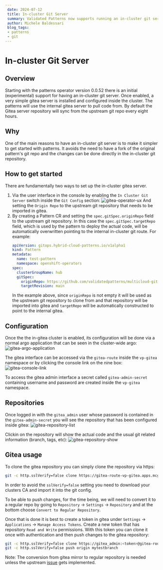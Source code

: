 ```yaml
---
 date: 2024-07-12
 title: In-cluster Git Server
 summary: Validated Patterns now supports running an in-cluster git server
 author: Michele Baldessari
 blog_tags:
 - patterns
 - git
---
```


# In-cluster Git Server

## Overview

Starting with the patterns operator version 0.0.52 there is an initial (experimental)
support for having an in-cluster git server. Once enabled, a very simple gitea server 
is installed and configured inside the cluster. The patterns will use the internal
gitea server to pull code from. By default the Gitea server repository will sync from
the upstream git repo every eight hours.

## Why

One of the main reasons to have an in-cluster git server is to make it simpler
to get started with patterns. It avoids the need to have a fork of the original
pattern's git repo and the changes can be done directly in the in-cluster git 
repository.

## How to get started

There are fundamentally two ways to set up the in-cluster gitea server. 

1. Via the user interface in the console by enabling the `In Cluster Git Server` switch
   inside the `Git Config` section:
   ![gitea-operator-ux](/images/operator-gitea-config.png)
   And setting the `Origin Repo` to the upstream git repository that needs to be
   imported in gitea.
2. By creating a Pattern CR and setting the `spec.gitSpec.originRepo` field to the upstream
   git repository. In this case the `spec.gitSpec.targetRepo` field, which is used by the pattern 
   to deploy the actual code, will be automatically overwritten pointing to the internal in-cluster
   git route. For example:
   ```yaml
   apiVersion: gitops.hybrid-cloud-patterns.io/v1alpha1
   kind: Pattern
   metadata:
     name: test-pattern
     namespace: openshift-operators
   spec:
     clusterGroupName: hub
     gitSpec:
       originRepo: https://github.com/validatedpatterns/multicloud-gitops
       targetRevision: main
   ```
   In the example above, since `originRepo` is not empty it will be used as the upstream git repository
   to clone from and that repository will be imported into gitea and `targetRepo` will be automatically
   constructed to point to the internal gitea.

## Configuration

Once the the in-gitea cluster is enabled, its configuration will be done via a normal argo application
that can be seen in the cluster-wide argo:
![gitea-argo-application](/images/gitea-argocd-application.png)

The gitea interface can be accessed via the `gitea-route` inside the `vp-gitea` namespace or by clicking
the console link on the nine box:
![gitea-console-link](/images/gitea-console-link.png)

To access the gitea admin interface a secret called `gitea-admin-secret`
containing username and password are created inside the `vp-gitea` namespace.

## Repositories

Once logged in with the `gitea_admin` user whose password is contained in the `gitea-admin-secret`
you will see the repository that has been configured inside gitea:
![gitea-repository-list](/images/gitea-repository-list.png)

Clickin on the repository will show the actual code and the usual git related information (branch, tags, etc):
![gitea-repository-show](/images/gitea-repository-show.png)

## Gitea usage

To clone the gitea repository you can simply clone the repository via https:
```sh 
git -c http.sslVerify=false clone https://gitea-route-vp-gitea.apps.mcg-hub.aws.validatedpatterns.io/gitea_admin/multicloud-gitops.git
```
In order to avoid the `sslVerify=false` setting you need to download your clusters CA and import it into the git config.

To be able to push changes, for the time being, we will need to convert it to a regular repo by going to 
`Repository` -> `Settings` -> `Repository` and at the bottom choose `Convert to Regular Repository`.

Once that is done it is best to create a token in gitea under `Settings` -> `Applications` -> `Manage Access Tokens`.
Create a new token that has repository `Read and Write` permissions. With this token you can clone it once with authentication
and then push changes to the gitea repository:
```sh
git -c http.sslVerify=false clone https://gitea_admin:<token>@gitea-route-vp-gitea.apps.mcg-hub.aws.validatedpatterns.io/gitea_admin/multicloud-gitops.git
git -c http.sslVerify=false push origin mytestbranch
```

Note: The conversion from gitea mirror to regular repository is needed unless the upstream [issue](https://github.com/go-gitea/gitea/issues/7609) gets implemented.
